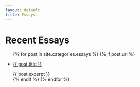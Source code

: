 ```yaml
---
layout: default
title: Essays
---
```

# Recent Essays

<ul>
    {% for post in site.categories.essays %}
        {% if post.url %}
            <li>
                <p><a href="{{ post.url }}">{{ post.title }}</a></p>
                {{ post.excerpt }}
            </li>
        {% endif %}
    {% endfor %}
</ul>
